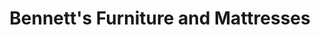 ---
title: "Bennett's Furniture and Mattresses"
url: /peterborough/bennetts-furniture-and-mattresses/
shop: furniture
---
